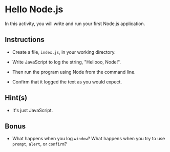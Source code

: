 # Hello Node.js

In this activity, you will write and run your first Node.js application.

## Instructions

- Create a file, `index.js`, in your working directory.

- Write JavaScript to log the string, "Hellooo, Node!".

- Then run the program using Node from the command line.

- Confirm that it logged the text as you would expect.

## Hint(s)

- It's just JavaScript.

## Bonus

- What happens when you log `window`? What happens when you try to use `prompt`, `alert`, or `confirm`?
